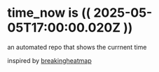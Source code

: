 # time_now is (( 2025-05-05T17:00:00.020Z ))

an automated repo that shows the currnent time

inspired by [breakingheatmap](https://github.com/breakingheatmap/breakingheatmap)